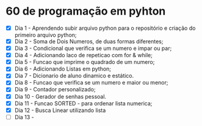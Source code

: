 # 60 de programação em pyhton

- [x] Dia 1 - Aprendendo subir arquivo python para o repositório e criação do primeiro arquivo python;
- [x] Dia 2 - Soma de Dois Numeros, de duas formas diferentes;
- [x] Dia 3 - Condicional que verifica se um numero e impar ou par;
- [x] Dia 4 - Adicionando laco de repeticao com for & while;
- [x] Dia 5 - Funcao que imprime o quadrado de um numero;
- [x] Dia 6 - Adicionando Listas em python;
- [x] Dia 7 - Dicionario de aluno dinamico e estático.
- [x] Dia 8 - Funcao que verifica se um numero e maior ou menor;
- [x] Dia 9 - Contador personalizado;
- [x] Dia 10 - Gerador de senhas pessoal.
- [x] Dia 11 - Funcao SORTED - para ordenar lista numerica;
- [x] Dia 12 - Busca Linear utilizando lista
- [ ] Dia 13 - 